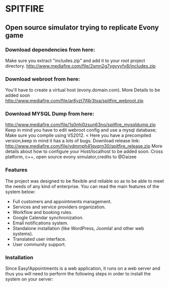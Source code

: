 SPITFIRE
==========
## Open source simulator trying to replicate Evony game
### Download dependencies from here:  
Make sure you extract "includes.zip" and add it to your root project directory.
http://www.mediafire.com/file/2smn2g7ygyyyfv8/includes.zip 

### Download webroot from here: 
You'll have to create a virtual host (evony.domain.com). More Details to be added soon
http://www.mediafire.com/file/ar8yzt7jf4r3txa/spitfire_webroot.zip 

### Download MYSQL Dump from here: 

http://www.mediafire.com/file/1s0nhi0zsun63no/spitfire_mysqldump.zip 
 Keep in mind you have to edit webroot config and use a mysql database; 
 Make sure you compile using VS2012. <
 Here you have a precompiled version,keep in mind it has a lots of bugs. 
 Download release link: http://www.mediafire.com/file/vdmmph41qvqrn30/spitfire_release.zip 
 More details about how to configure your Host/localhost to be added soon. 
 Cross platform, c++, open source evony simulator,credits to @Daizee
 
### Features
The project was designed to be flexible and reliable so as to be able to meet the needs of any
kind of enterprise. You can read the main features of the system below:

* Full customers and appointments management.
* Services and service providers organization.
* Workflow and booking rules.
* Google Calendar synchronization.
* Email notifications system.
* Standalone installation (like WordPress, Joomla! and other web systems).
* Translated user interface.
* User community support.

### Installation
Since Easy!Appointments is a web application, it runs on a web server and thus you will need to
perform the following steps in order to install the system on your server:

